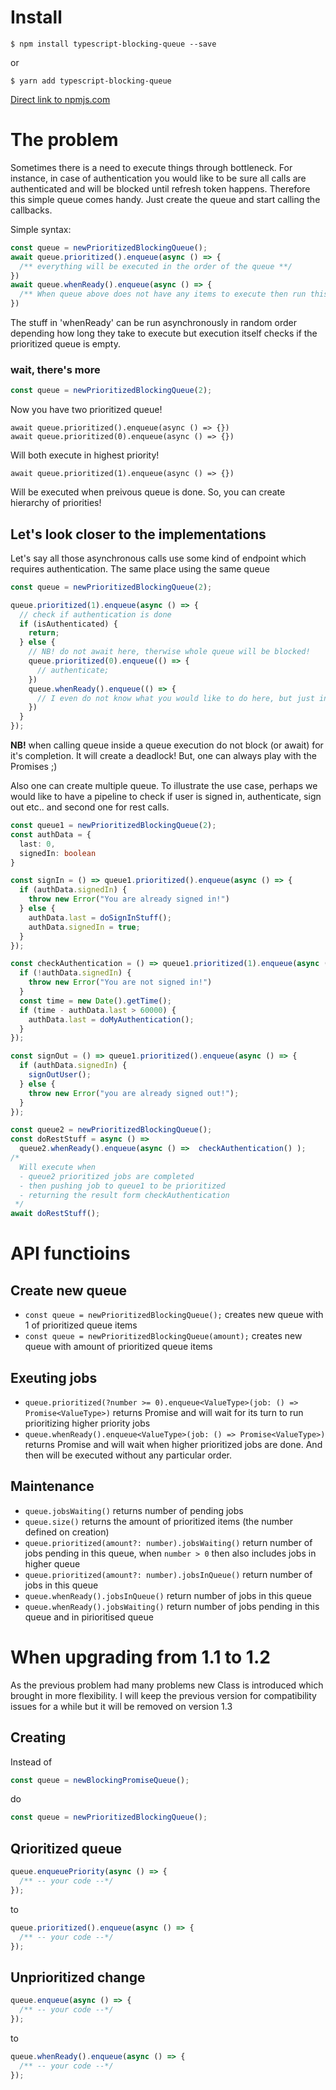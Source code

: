 # Install

```
$ npm install typescript-blocking-queue --save
```
or
```
$ yarn add typescript-blocking-queue
```
[Direct link to npmjs.com](https://www.npmjs.com/package/typescript-blocking-queue)

# The problem

Sometimes there is a need to execute things through bottleneck. For instance, in case of authentication you would like to be sure all calls are authenticated and will be blocked until refresh token happens.
Therefore this simple queue comes handy. Just create the queue and start calling the callbacks.

Simple syntax:

```typescript
const queue = newPrioritizedBlockingQueue();
await queue.prioritized().enqueue(async () => {
  /** everything will be executed in the order of the queue **/
})
await queue.whenReady().enqueue(async () => {
  /** When queue above does not have any items to execute then run this **/
})
```
The stuff in 'whenReady' can be run asynchronously in random order depending how long they take to execute but execution itself checks if the prioritized queue is empty.

### wait, there's more
```typescript
const queue = newPrioritizedBlockingQueue(2);
```
Now you have two prioritized queue!
```
await queue.prioritized().enqueue(async () => {})
await queue.prioritized(0).enqueue(async () => {})
```
Will both execute in highest priority!
```
await queue.prioritized(1).enqueue(async () => {})
```
Will be executed when preivous queue is done. So, you can create hierarchy of priorities!

## Let's look closer to the implementations

Let's say all those asynchronous calls use some kind of endpoint which requires authentication. The same place using the same queue
```typescript
const queue = newPrioritizedBlockingQueue(2);
```
```typescript
queue.prioritized(1).enqueue(async () => {
  // check if authentication is done
  if (isAuthenticated) {
    return;
  } else {
    // NB! do not await here, therwise whole queue will be blocked!
    queue.prioritized(0).enqueue(() => {
      // authenticate;
    })
    queue.whenReady().enqueue(() => {
      // I even do not know what you would like to do here, but just in sake of example
    })
  }
});
```
__NB!__ when calling queue inside a queue execution do not block (or await) for it's completion. It will create a deadlock! But, one can always play with the Promises ;)


Also one can create multiple queue. To illustrate the use case, perhaps we would like to have a pipeline to check if user is signed in, authenticate, sign out etc.. and second one for rest calls. 
```typescript
const queue1 = newPrioritizedBlockingQueue(2);
const authData = {
  last: 0,
  signedIn: boolean
}

const signIn = () => queue1.prioritized().enqueue(async () => {
  if (authData.signedIn) {
    throw new Error("You are already signed in!")
  } else {
    authData.last = doSignInStuff();
    authData.signedIn = true;
  }
});

const checkAuthentication = () => queue1.prioritized(1).enqueue(async () => {
  if (!authData.signedIn) {
    throw new Error("You are not signed in!")
  }
  const time = new Date().getTime();
  if (time - authData.last > 60000) {
    authData.last = doMyAuthentication();
  }
});

const signOut = () => queue1.prioritized().enqueue(async () => {
  if (authData.signedIn) {
    signOutUser();
  } else {
    throw new Error("you are already signed out!");
  }
});

const queue2 = newPrioritizedBlockingQueue();
const doRestStuff = async () => 
  queue2.whenReady().enqueue(async () =>  checkAuthentication() );
/*
  Will execute when
  - queue2 prioritized jobs are completed
  - then pushing job to queue1 to be prioritized
  - returning the result form checkAuthentication
 */
await doRestStuff();
```

# API functioins
## Create new queue
- `const queue = newPrioritizedBlockingQueue();` creates new queue with 1 of prioritized queue items
- `const queue = newPrioritizedBlockingQueue(amount);` creates new queue with amount of prioritized queue items

## Exeuting jobs
- `queue.prioritized(?number >= 0).enqueue<ValueType>(job: () => Promise<ValueType>)` returns Promise<ValueType> and will wait for its turn to run prioritizing higher priority jobs
- `queue.whenReady().enqueue<ValueType>(job: () => Promise<ValueType>)` returns Promise<ValueType> and will wait when higher prioritized jobs are done. And then will be executed without any particular order.

## Maintenance
- `queue.jobsWaiting()` returns number of pending jobs
- `queue.size()` returns the amount of prioritized items (the number defined on creation)
- `queue.prioritized(amount?: number).jobsWaiting()` return number of jobs pending in this queue, when `number > 0` then also includes jobs in higher queue
- `queue.prioritized(amount?: number).jobsInQueue()` return number of jobs in this queue
- `queue.whenReady().jobsInQueue()` return number of jobs in this queue
- `queue.whenReady().jobsWaiting()` return number of jobs pending in this queue and in pirioritised queue

# When upgrading from 1.1 to 1.2
As the previous problem had many problems new Class is introduced which brought in more flexibility.
I will keep the previous version for compatibility issues for a while but it will be removed on version 1.3

## Creating
Instead of 
```typescript
const queue = newBlockingPromiseQueue();
```
do
```typescript
const queue = newPrioritizedBlockingQueue();
```
## Qrioritized queue
```typescript
queue.enqueuePriority(async () => {
  /** -- your code --*/
});
```
to
```typescript
queue.prioritized().enqueue(async () => {
  /** -- your code --*/
});
```
## Unprioritized change
```typescript
queue.enqueue(async () => {
  /** -- your code --*/
});

```
to
```typescript
queue.whenReady().enqueue(async () => {
  /** -- your code --*/
});
```
